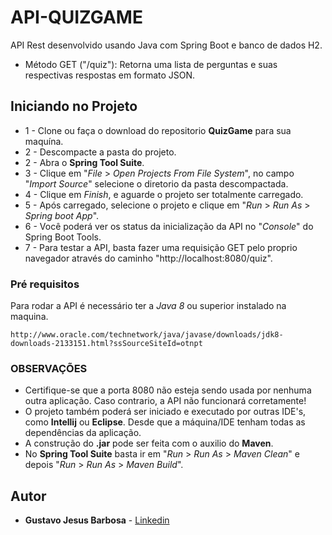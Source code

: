 # API-QUIZGAME
API Rest desenvolvido usando Java com Spring Boot e banco de dados H2. 

* Método GET ("/quiz"): Retorna uma lista de perguntas e suas respectivas respostas em formato JSON.



## Iniciando no Projeto

* 1 - Clone ou faça o download do repositorio **QuizGame** para sua maquína.
* 2 - Descompacte a pasta do projeto.
* 2 - Abra o **Spring Tool Suite**.
* 3 - Clique em "*File* > *Open Projects From File System*", no campo "*Import Source*" selecione o diretorio da pasta descompactada.
* 4 - Clique em *Finish*, e aguarde o projeto ser totalmente carregado.
* 5 - Após carregado, selecione o projeto e clique em "*Run* > *Run As* > *Spring boot App*".
* 6 - Você poderá ver os status da inicialização da API no "*Console*" do Spring Boot Tools.
* 7 - Para testar a API, basta fazer uma requisição GET pelo proprio navegador através do caminho "http://localhost:8080/quiz".


### Pré requisitos

Para rodar a API é necessário ter a *Java 8* ou superior instalado na maquina.

```
http://www.oracle.com/technetwork/java/javase/downloads/jdk8-downloads-2133151.html?ssSourceSiteId=otnpt
```

### OBSERVAÇÕES

* Certifique-se que a porta 8080 não esteja sendo usada por nenhuma outra aplicação. Caso contrario, a API não funcionará corretamente!
* O projeto também poderá ser iniciado e executado por outras IDE's, como **Intellij** ou **Eclipse**. Desde que a máquina/IDE tenham todas as dependências da aplicação.
* A construção do **.jar** pode ser feita com o auxilio do **Maven**.
* No **Spring Tool Suite** basta ir em "*Run* > *Run As* > *Maven Clean*" e depois "*Run* > *Run As* > *Maven Build*".

## Autor

* **Gustavo Jesus Barbosa** - [Linkedin](https://www.linkedin.com/in/gustavo-barbosa-92257a187/)

